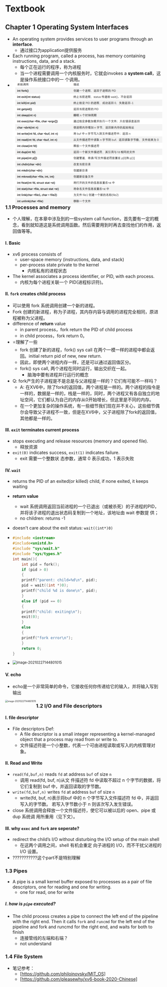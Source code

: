 # Textbook

## Chapter 1 Operating System Interfaces

+ An operating system provides services to user programs through an **interface**.
  + 通过接口为application提供服务
+ Each running program, called a process, has memory containing instructions, data, and a stack.
  + 每个正在运行的程序，称为进程
  + 当一个进程需要调用一个内核服务时，它就会invokes a **system call**，这是操作系统接口中的一 个调用。
+ <img src="./Image/Fig_1.png" align="left" alt="image-20210227144801015" style="zoom:50%;" />



### 1.1 Processes and memory

+ 个人理解，在本章中涉及到的一些system call function，首先要有一定的概念，看到就知道这是系统调用函数。然后需要用到时再去查找他们的作用，返回值等等。

#### I. Basic

+ xv6 process consists of
  + user-space memory (instructions, data, and stack)
  + per-process state private to the kernel
    + 内核私有的进程状态
+ The kernel associates a process identifier, or PID, with each process.
  + 内核为每个进程关联一个 PID(进程标识符)。

#### II. `fork` creates child process

+ 可以使用 fork 系统调用创建一个新的进程。
+ Fork 创建的新进程，称为子进程，其内存内容与调用的进程完全相同，原进程被称为父进程。
+ difference of **return** value
  + in parent process，fork return the PID of child process
  + in child process，fork return 0。
+ ⭐理解了一些
  + fork 创建了新的进程，fork() sys call 在两个一模一样的进程中都会返回。initial return pid of new, new return. 
  + 因此，即使两个进程内存一样，还是可以通过返回值区分。
  + fork() sys call, 两个进程在同时运行，输出交织在一起。
    + 脑海中要有进程并行运行的概念
+ Q: fork产生的子进程是不是总是与父进程是一样的？它们有可能不一样吗？
  + A: 在XV6中，除了fork的返回值，两个进程是一样的。两个进程的指令是一样的，数据是一样的，栈是一样的，同时，两个进程又有各自独立的地址空间，它们都认为自己的内存从0开始增长，但这里是不同的内存。 
  + 在一个更加复杂的操作系统，有一些细节我们现在并不关心，这些细节偶尔会导致父子进程不一致，但是在XV6中，父子进程除了fork的返回值，其他都是一样的。

#### III. `exit` terminates current process

+ stops executing and release resources (memory and opened file).
  + 释放资源
+ `exit(0)` indicates success, `exit(1)` indicates failure.
  + exit 需要一个整数状 态参数，通常 0 表示成功，1 表示失败

#### IV. `wait`

+ returns the PID of an exited(or killed) child, if none exited, it keeps waiting

+ **return value** 
  + wait 系统调用返回当前进程的一个已退出（或被杀死）的子进程的PID，并将该子进程的退出状态码复制到一个地址，该地址由 wait 参数提 供；
  + no children: returns -1

+ doesn't care about the exit status: `wait((int*)0)`

+ ```c++
  #include <iostream>
  #include<unistd.h>
  #include "sys/wait.h"
  #include "sys/types.h"
  int main(){
      int pid = fork();
      if (pid > 0)
      {
      printf("parent: child=%d\n", pid);
      pid = wait((int *)0);
      printf("child %d is done\n", pid);
      }
      else if (pid == 0)
      {
      printf("child: exiting\n");
      exit(0);
      }
      else
      {
      printf("fork error\n");
      }
      return 0;
  }
  ```

+ <img src="./Image/Fig_2.png" align="left" alt="image-20210227144801015" style="zoom:80%;" />

#### V. echo

+ echo是一个非常简单的命令，它接收任何你传递给它的输入，并将输入写到输出

<img src="./Image/Fig_3.png" align="left" alt="image-20210227144801015" style="zoom:50%;" />



### 1.2 I/O and File descriptors

#### I. file descriptor

+ File descriptors Def:
  + A file descriptor is a small integer representing a kernel-managed object that a process may read from or write to.
  + 文件描述符是一个小整数，代表一个可由进程读取或写入的内核管理对象。

#### II. Read and Write

+ `read(fd,buf,n)` reads `fd` at address `buf` of size `n`
  + 调用 read(fd, buf, n)从文 件描述符 fd 中读取不超过 n 个字节的数据，将它们复制到 buf 中，并返回读取的字节数。
+ `write(fd,buf,n)` writes `fd` at address `buf` of size `n`
  + write(fd, buf, n)表示将buf 中的 n 个字节写入文件描述符 fd 中，并返回写入的字节数。 若写入字节数小于 n 则该次写入发生错误。
+ close 系统调用会释放一个文件描述符，使它可以被以后的 open、pipe 或 dup 系统调 用所重用（见下文）。

#### III. why `exec` and `fork` are seperate?

+ redirect the child’s I/O without disturbing the I/O setup of the main shell
  + 在这两个调用之间，shell 有机会重定 向子进程的 I/O，而不干扰父进程的 I/O 设置。
+ ???????????这个part不是特别理解

### 1.3 Pipes

+ A pipe is a small kernel buffer exposed to processes as a pair of file descriptors, one for reading and one for writing.
  + one for read, one for write

##### I. how is `pipe` executed?

+ The child process creates a pipe to connect the left end of the pipeline with the right end. Then it calls `fork` and `runcmd` for the left end of the pipeline and fork and runcmd for the right end, and waits for both to finish
  + 连接管线的左端和右端？
  + not understand

### 1.4 File System







+ 笔记参考：
  + [https://github.com/philoinovsky/MIT_OS]
  + [https://github.com/pleasewhy/xv6-book-2020-Chinese]


